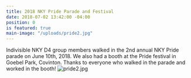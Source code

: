 ```yaml
---
title: 2018 NKY Pride Parade and Festival
date: 2018-07-02 13:42:00 -04:00
position: 0
is featured: true
main-image: "/uploads/pride2.jpg"
---
```


Indivisible NKY D4 group members walked in the 2nd annual NKY Pride parade on June 10th, 2018.  We also had a booth at the Pride festival in Goebel Park, Covinton.  Thanks to everyone who walked in the parade and worked in the booth!
![pride2.jpg](/uploads/pride2.jpg)